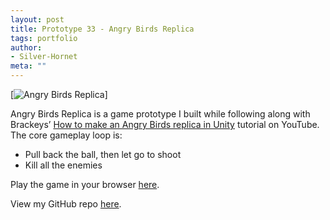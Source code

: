 ```yaml
---
layout: post
title: Prototype 33 - Angry Birds Replica
tags: portfolio
author:
- Silver-Hornet
meta: ""
---
```


[![Angry Birds Replica]({{site.url}}/angry-birds-replica.gif)]

Angry Birds Replica is a game prototype I built while following along with Brackeys’ [How to make an Angry Birds replica in Unity](https://www.youtube.com/watch?v=QM8M0RainRI&list=PLPV2KyIb3jR5RwVEjFCiN5BvK3Quqgv_M&index=5) tutorial on YouTube. The core gameplay loop is:

- Pull back the ball, then let go to shoot
- Kill all the enemies

Play the game in your browser [here](https://play.unity.com/mg/other/brackeys-angry-birds-replica).

View my GitHub repo [here](https://github.com/silver-hornet/brackeys-angry-birds-replica).
